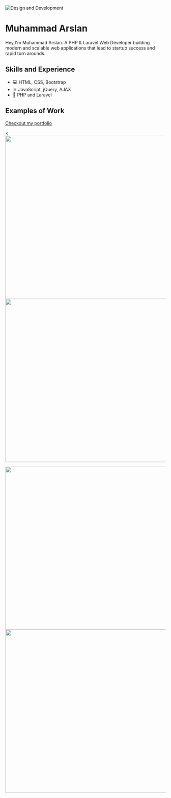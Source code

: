 ![Design and Development](https://i.ibb.co/mBzZHfN/Whats-App-Image-2023-07-29-at-1-03-59-PM.jpg)

# Muhammad Arslan
Hey,I'm Muhammad Arslan. A PHP & Laravel Web Developer building modern and scalable web applications that lead to startup success and rapid turn arounds.

## Skills and Experience
* 💻 HTML, CSS, Bootstrap
* ⚛ JavaScript, jQuery, AJAX
* 📱 PHP and Laravel

## Examples of Work

[Checkout my portfolio](https://arslanstack.github.io)

<p float="left">
  <<img src="https://i.ibb.co/pxCvT7Y/helix.jpg" width="512" > 
  <img src="https://i.ibb.co/sK0c6Nv/mockup1.jpg" width="512" >
</p>
<img src="https://i.ibb.co/2tNPBzC/mockup2.jpg" width="512" >
<img src="https://i.ibb.co/wQVzS53/gym.jpg" width="512" >
